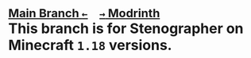 # <sub>[Main Branch `←`](https://github.com/Krlite/Stenographer)&emsp;[`→` Modrinth](https://modrinth.com/mod/stenographer)</sub><br />This branch is for Stenographer on Minecraft `1.18` versions.
